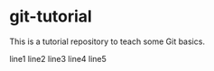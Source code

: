 # git-tutorial

This is a tutorial repository to teach some Git basics.

line1
line2
line3
line4
line5